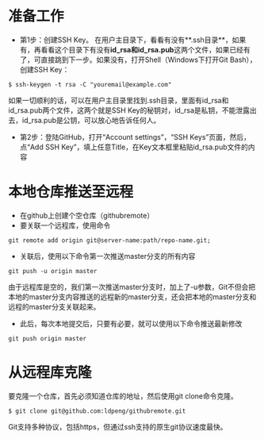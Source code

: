 # 准备工作
* 第1步：创建SSH Key。
在用户主目录下，看看有没有**.ssh目录**，如果有，再看看这个目录下有没有**id_rsa和id_rsa.pub**这两个文件，如果已经有了，可直接跳到下一步。如果没有，打开Shell（Windows下打开Git Bash），创建SSH Key：

```
$ ssh-keygen -t rsa -C "youremail@example.com"
```

如果一切顺利的话，可以在用户主目录里找到.ssh目录，里面有id_rsa和id_rsa.pub两个文件，这两个就是SSH Key的秘钥对，id_rsa是私钥，不能泄露出去，id_rsa.pub是公钥，可以放心地告诉任何人。
 
* 第2步：登陆GitHub，打开“Account settings”，“SSH Keys”页面，然后，点“Add SSH Key”，填上任意Title，在Key文本框里粘贴id_rsa.pub文件的内容

# 本地仓库推送至远程
* 在github上创建个空仓库（githubremote）
* 要关联一个远程库，使用命令

```
git remote add origin git@server-name:path/repo-name.git;
```

* 关联后，使用以下命令第一次推送master分支的所有内容

```
git push -u origin master
```

由于远程库是空的，我们第一次推送master分支时，加上了-u参数，Git不但会把本地的master分支内容推送的远程新的master分支，还会把本地的master分支和远程的master分支关联起来。
* 此后，每次本地提交后，只要有必要，就可以使用以下命令推送最新修改

```
git push origin master
```

# 从远程库克隆
要克隆一个仓库，首先必须知道仓库的地址，然后使用git clone命令克隆。

```
$ git clone git@github.com:ldpeng/githubremote.git
```

Git支持多种协议，包括https，但通过ssh支持的原生git协议速度最快。